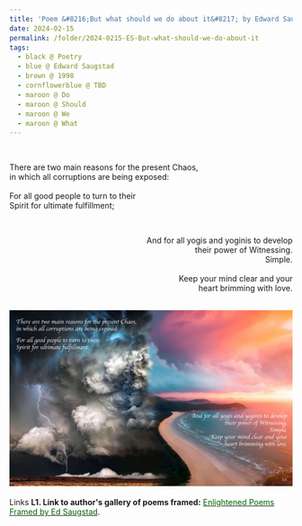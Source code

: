 ```yaml
---
title: 'Poem &#8216;But what should we do about it&#8217; by Edward Saugstad'
date: 2024-02-15
permalink: /folder/2024-0215-ES-But-what-should-we-do-about-it
tags:
  - black @ Poetry
  - blue @ Edward Saugstad
  - brown @ 1998
  - cornflowerblue @ TBD
  - maroon @ Do
  - maroon @ Should  
  - maroon @ We
  - maroon @ What  
---
```


<br>

<p>
There are two main reasons for the present Chaos,<br>
in which all corruptions are being exposed:<br>
<br>
For all good people to turn to their<br>
Spirit for ultimate fulfillment;<br>
</p>

<br>

<p style="text-align:right;">
And for all yogis and yoginis to develop<br>
their power of Witnessing.<br>
Simple.<br>
<br>
Keep your mind clear and your<br>
heart brimming with love.<br>
</p>

<br>

<div style="text-align: center"><img src="/images/Poem_'But_what_should_we_do_about_it'_by_Edward_Saugstad.jpg" /></div>

<br>

<wave-list>
<list-title color="DarkSeaGreen" width="25">Links</list-title>
  <list-item color="BlanchedAlmond"  width="285"><b> L1. Link to author's gallery of poems framed:</b> <a href="https://imageevent.com/sahaja/art/enlightenedpoemsframedbyedsaugstad"><font color="DarkGreen">Enlightened Poems Framed by Ed Saugstad</font></a>. </list-item>
</wave-list>